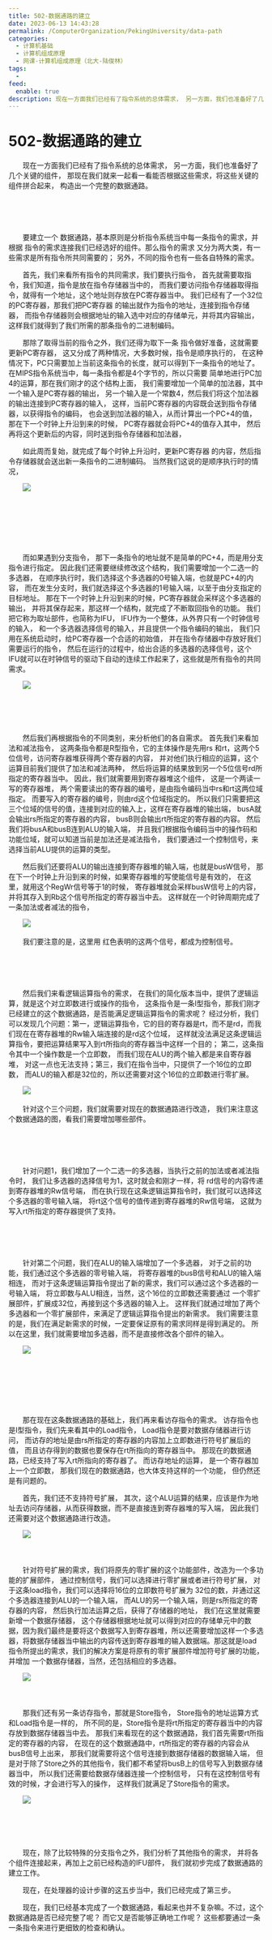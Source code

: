 ```yaml
---
title: 502-数据通路的建立
date: 2023-06-13 14:43:28
permalink: /ComputerOrganization/PekingUniversity/data-path
categories:
  - 计算机基础
  - 计算机组成原理
  - 网课-计算机组成原理（北大-陆俊林）
tags:
  - 
feed:
  enable: true
description: 现在一方面我们已经有了指令系统的总体需求， 另一方面，我们也准备好了几个关键的组件， 那现在我们就来一起看一看能否根据这些需求，将这些关键的组件拼合起来， 构造出一个完整的数据通路。 
---
```

# 502-数据通路的建立

　　现在一方面我们已经有了指令系统的总体需求， 另一方面，我们也准备好了几个关键的组件， 那现在我们就来一起看一看能否根据这些需求，将这些关键的组件拼合起来， 构造出一个完整的数据通路。 
<!-- more -->
　　‍

　　‍

　　要建立一个 数据通路，基本原则是分析指令系统当中每一条指令的需求，并根据 指令的需求连接我们已经选好的组件。那么指令的需求 又分为两大类，有一些需求是所有指令所共同需要的； 另外，不同的指令也有一些各自特殊的需求。 

　　首先，我们来看所有指令的共同需求，我们要执行指令， 首先就需要取指令，我们知道，指令是放在指令存储器当中的， 而我们要访问指令存储器取得指令，就得有一个地址，这个地址则存放在PC寄存器当中。 我们已经有了一个32位的PC寄存器，那我们把PC寄存器 的输出就作为指令的地址，连接到指令存储器， 而指令存储器则会根据地址的输入选中对应的存储单元，并将其内容输出， 这样我们就得到了我们所需的那条指令的二进制编码。 

　　那除了取得当前的指令之外，我们还得为取下一条 指令做好准备，这就需要更新PC寄存器， 这又分成了两种情况，大多数时候，指令是顺序执行的， 在这种情况下，PC只需要加上当前这条指令的长度，就可以得到下一条指令的地址了。 在MIPS指令系统当中，每一条指令都是4个字节的，所以只需要 简单地进行PC加4的运算，那在我们刚才的这个结构上面， 我们需要增加一个简单的加法器，其中一个输入是PC寄存器的输出， 另一个输入是一个常数4，然后我们将这个加法器的输出连接到PC寄存器的输入， 这样，当前PC寄存器的内容既会送到指令存储器，以获得指令的编码， 也会送到加法器的输入，从而计算出一个PC+4的值， 那在下一个时钟上升沿到来的时候， PC寄存器就会将PC+4的值存入其中， 然后再将这个更新后的内容，同时送到指令存储器和加法器，

　　如此周而复始，就完成了每个时钟上升沿时，更新PC寄存器 的内容，然后指令存储器就会送出新一条指令的二进制编码。 当然我们这说的是顺序执行时的情况，

　　![](https://image.peterjxl.com/blog/image-20220920124622-7i6pbcj.png)

　　‍

　　‍

　　‍

　　而如果遇到分支指令， 那下一条指令的地址就不是简单的PC+4，而是用分支指令进行指定。 因此我们还需要继续修改这个结构，我们需要增加一个二选一的多选器， 在顺序执行时，我们选择这个多选器的0号输入端，也就是PC+4的内容， 而在发生分支时，我们就选择这个多选器的1号输入端，以至于由分支指定的目标地址。 那在下一个时钟上升沿到来的时候，PC寄存器就会采样这个多选器的输出， 并将其保存起来，那这样一个结构，就完成了不断取回指令的功能。 我们把它称为取址部件，也简称为IFU， IFU作为一个整体，从外界只有一个时钟信号的输入， 和一个多选器选择信号的输入，并且提供一个指令编码的输出， 我们只用在系统启动时，给PC寄存器一个合适的初始值， 并在指令存储器中存放好我们需要运行的指令， 然后在运行的过程中，给出合适的多选器的选择信号，这个 IFU就可以在时钟信号的驱动下自动的连续工作起来了，这些就是所有指令的共同需求。 

　　![](https://image.peterjxl.com/blog/image-20220920124729-icxy3cx.png)

　　‍

　　‍

　　然后我们再根据指令的不同类别，来分析他们的各自需求。 首先我们来看加法和减法指令， 这两条指令都是R型指令，它的主体操作是先用rs 和rt，这两个5位信号，访问寄存器堆获得两个寄存器的内容， 并对他们执行相应的运算，这个运算目前我们提供了加法和减法两种， 然后将运算的结果放到另一个5位信号rd所指定的寄存器当中。 因此，我们就需要用到寄存器堆这个组件， 这是一个两读一写的寄存器堆， 两个需要读出的寄存器的编号，是由指令编码当中rs和rt这两位域指定。 而要写入的寄存器的编号，则由rd这个位域指定的。 所以我们只需要把这三个位域的信号的值，连接到对应的输入上，这样在寄存器堆的输出端， busA就会输出rs所指定的寄存器的内容， busB则会输出rt所指定的寄存器的内容。 然后我们将busA和busB连到ALU的输入端， 并且我们根据指令编码当中的操作码和功能位域，就可以知道当前是加法还是减法指令， 我们要通过一个控制信号，来选择当前ALU提供的运算的类型。

　　然后我们还要将ALU的输出连接到寄存器堆的输入端，也就是busW信号， 那在下一个时钟上升沿到来的时候，如果寄存器堆的写使能信号是有效的， 在这里，就用这个RegWr信号等于1的时候， 寄存器堆就会采样busW信号上的内容，并将其存入到Rb这个信号所指定的寄存器当中去。 这样就在一个时钟周期完成了一条加法或者减法的指令，

　　![](https://image.peterjxl.com/blog/image-20220920124953-m7issy1.png)

　　我们要注意的是，这里用 红色表明的这两个信号，都成为控制信号。

　　‍

　　‍

　　然后我们来看逻辑运算指令的需求， 在我们的简化版本当中，提供了逻辑运算，就是这个对立即数进行或操作的指令， 这条指令是一条I型指令，那我们刚才已经建立的这个数据通路，是否能满足逻辑运算指令的需求呢？ 经过分析，我们可以发现几个问题：第一，逻辑运算指令，它的目的寄存器是rt，而不是rd，而我们现在在寄存器堆的Rw输入端连接的是rd这个位域， 这样就没法满足这条逻辑运算指令，要把运算结果写入到rt所指向的寄存器当中这样一个目的； 第二，这条指令其中一个操作数是一个立即数， 而我们现在ALU的两个输入都是来自寄存器堆， 对这一点也无法支持；第三，我们在指令当中，只提供了一个16位的立即数， 而ALU的输入都是32位的，所以还需要对这个16位的立即数进行零扩展。 

　　![](https://image.peterjxl.com/blog/image-20220920125109-6s2m9rq.png)

　　针对这个三个问题，我们就需要对现在的数据通路进行改造， 我们来注意这个数据通路的图，看我们需要增加哪些部件。 

　　‍

　　‍

　　针对问题1，我们增加了一个二选一的多选器，当执行之前的加法或者减法指令时， 我们让多选器的选择信号为1，这时就会和刚才一样，将 rd信号的内容传递到寄存器堆的Rw信号端， 而在执行现在这条逻辑运算指令时，我们就可以选择这个多选器的零号输入端， 将rt这个信号的值传递到寄存器堆的Rw信号端， 这就为写入rt所指定的寄存器提供了支持。 

　　‍

　　‍

　　针对第二个问题，我们在ALU的输入端增加了一个多选器， 对于之前的功能，我们通过这个多选器的零号输入端， 将寄存器堆的busB信号和ALU的输入端相连， 而对于这条逻辑运算指令提出了新的需求，我们可以通过这个多选器的一号输入端， 将立即数与ALU相连，当然，这个16位的立即数还需要通过 一个零扩展部件，扩展成32位，再接到这个多选器的输入上。 这样我们就通过增加了两个多选器和一个零扩展部件，来满足了逻辑运算指令提出的新需求。 我们需要注意的是，我们在满足新需求的时候，一定要保证原有的需求同样是得到满足的。 所以在这里，我们就需要增加多选器，而不是直接修改各个部件的输入。 

　　![](https://image.peterjxl.com/blog/image-20220920125240-ttzkaqs.png)

　　‍

　　‍

　　‍

　　那在现在这条数据通路的基础上，我们再来看访存指令的需求。 访存指令也是I型指令，我们先来看其中的Load指令， Load指令是要对数据存储器进行访问， 而访存的地址是由rs所指定的寄存器的内容加上立即数进行符号扩展后的值， 而且访存得到的数据也要保存在rt所指向的寄存器当中。 那现在的数据通路，已经支持了写入rt所指向的寄存器了。 而访存地址的运算， 是一个寄存器加上一个立即数， 那我们现在的数据通路，也大体支持这样的一个功能， 但仍然还是有问题的。

　　首先，我们还不支持符号扩展， 其次，这个ALU运算的结果，应该是作为地址去访问存储器，从而获得数据，而不是直接连到寄存器堆的写入端， 因此我们还需要对这个数据通路进行改造。 

　　![](https://image.peterjxl.com/blog/image-20220920125353-76d5ocb.png)

　　‍

　　针对符号扩展的需求，我们将原先的零扩展的这个功能部件，改造为一个多功能的扩展部件， 通过控制信号，我们可以选择进行零扩展或者进行符号扩展， 对于这条load指令，我们可以选择将16位的立即数符号扩展为 32位的数，并通过这个多选器连接到ALU的一个输入端， 而ALU的另一个输入端，则是rs所指定的寄存器的内容， 然后执行加法运算之后，获得了存储器的地址， 我们在这里就需要新增一个数据存储器， 这个存储器根据地址就可以得到对应的存储单元中的数据，因为我们最终是要将这个数据写入到寄存器堆，所以还需要增加这样一个多选器，将数据存储器当中输出的内容传送到寄存器堆的输入数据端。那这就是load指令所提出的需求，我们的解决方案是将原有的零扩展部件增加符号扩展的功能，并增加 一个数据存储器，当然，还包括相应的多选器。 

　　![](https://image.peterjxl.com/blog/image-20220920125501-htckg1f.png)

　　‍

　　那我们还有另一条访存指令，那就是Store指令， Store指令的地址运算方式和Load指令是一样的， 所不同的是，Store指令是将rt所指定的寄存器当中的内容存放到数据存储器当中去。 那我们来看现在的这个数据通路，我们首先需要rt所指定的寄存器的内容， 在现在的这个数据通路中，rt所指定的寄存器的内容会从busB信号上出来， 那我们就需要将这个信号连接到数据存储器的数据输入端， 但是对于除了Store之外的其他指令，我们都不希望将busB上的信号写入到数据存储器当中， 所以我们还需要给数据存储器连接一个控制信号， 只有在这控制信号有效的时候，才会进行写入的操作， 这样我们就满足了Store指令的需求。 

　　![](https://image.peterjxl.com/blog/image-20220920125611-9rwd0dn.png)

　　‍

　　‍

　　现在，除了比较特殊的分支指令之外，我们分析了其他指令的需求， 并将各个组件连接起来，再加上之前已经构造的IFU部件， 我们就初步完成了数据通路的建立工作。

　　现在，在处理器的设计步骤的这五步当中，我们已经完成了第三步。

　　现在，我们已经基本完成了一个数据通路，看起来也并不复杂嘛。不过，这个数据通路是否已经完整了呢？ 而它又是否能够正确地工作呢？ 这些都要通过一条一条指令来进行更细致的检查和确认。
